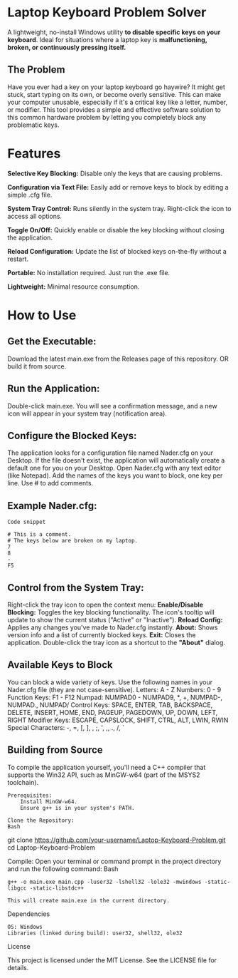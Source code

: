 # Laptop Keyboard Problem Solver

A lightweight, no-install Windows utility **to disable specific keys on your keyboard**. Ideal for situations where a laptop key is **malfunctioning, broken, or continuously pressing itself.**

## The Problem

Have you ever had a key on your laptop keyboard go haywire? It might get stuck, start typing on its own, or become overly sensitive. This can make your computer unusable, especially if it's a critical key like a letter, number, or modifier. This tool provides a simple and effective software solution to this common hardware problem by letting you completely block any problematic keys.

# Features

**Selective Key Blocking:** Disable only the keys that are causing problems.

**Configuration via Text File:** Easily add or remove keys to block by editing a simple .cfg file.

**System Tray Control:** Runs silently in the system tray. Right-click the icon to access all options.

**Toggle On/Off:** Quickly enable or disable the key blocking without closing the application.

**Reload Configuration:** Update the list of blocked keys on-the-fly without a restart.

**Portable:** No installation required. Just run the .exe file.

**Lightweight:** Minimal resource consumption.

# How to Use

## Get the Executable:
Download the latest main.exe from the Releases page of this repository.
OR build it from source.

## Run the Application:
Double-click main.exe.
You will see a confirmation message, and a new icon will appear in your system tray (notification area).

## Configure the Blocked Keys:
The application looks for a configuration file named Nader.cfg on your Desktop.
If the file doesn't exist, the application will automatically create a default one for you on your Desktop.
Open Nader.cfg with any text editor (like Notepad).
Add the names of the keys you want to block, one key per line.
Use # to add comments.

## Example Nader.cfg:
    Code snippet

    # This is a comment.
    # The keys below are broken on my laptop.
    7
    8
    -
    F5

## Control from the System Tray:
Right-click the tray icon to open the context menu:
**Enable/Disable Blocking:** Toggles the key blocking functionality. The icon's tooltip will update to show the current status ("Active" or "Inactive").
**Reload Config:** Applies any changes you've made to Nader.cfg instantly.
**About:** Shows version info and a list of currently blocked keys.
**Exit:** Closes the application.
Double-click the tray icon as a shortcut to the **"About"** dialog.

## Available Keys to Block
You can block a wide variety of keys. Use the following names in your Nader.cfg file (they are not case-sensitive).
    Letters: A - Z
    Numbers: 0 - 9
    Function Keys: F1 - F12
    Numpad: NUMPAD0 - NUMPAD9, *, +, NUMPAD-, NUMPAD., NUMPAD/
    Control Keys: SPACE, ENTER, TAB, BACKSPACE, DELETE, INSERT, HOME, END, PAGEUP, PAGEDOWN, UP, DOWN, LEFT, RIGHT
    Modifier Keys: ESCAPE, CAPSLOCK, SHIFT, CTRL, ALT, LWIN, RWIN
    Special Characters: -, =, [, ], \, ;, ', ,, ., /, `
    
## Building from Source

To compile the application yourself, you'll need a C++ compiler that supports the Win32 API, such as MinGW-w64 (part of the MSYS2 toolchain).

    Prerequisites:
        Install MinGW-w64.
        Ensure g++ is in your system's PATH.

    Clone the Repository:
    Bash

git clone https://github.com/your-username/Laptop-Keyboard-Problem.git
cd Laptop-Keyboard-Problem

Compile:
Open your terminal or command prompt in the project directory and run the following command:
Bash

    g++ -o main.exe main.cpp -luser32 -lshell32 -lole32 -mwindows -static-libgcc -static-libstdc++

    This will create main.exe in the current directory.

Dependencies

    OS: Windows
    Libraries (linked during build): user32, shell32, ole32

License

This project is licensed under the MIT License. See the LICENSE file for details.
